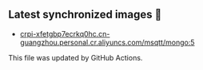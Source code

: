 ## Latest synchronized images 🐳
* [crpi-xfetgbp7ecrkq0hc.cn-guangzhou.personal.cr.aliyuncs.com/msqtt/mongo:5]()

This file was updated by GitHub Actions.
